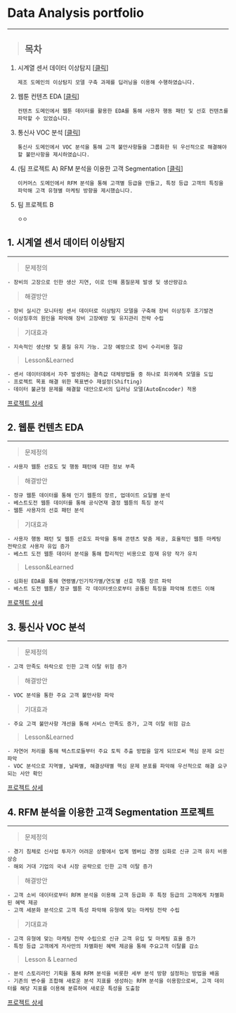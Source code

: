 # Data Analysis portfolio
--- 

> ## 목차

1. 시계열 센서 데이터 이상탐지 [[클릭](https://github.com/2yangho/portfolio/tree/main?tab=readme-ov-file#1-%EC%8B%9C%EA%B3%84%EC%97%B4-%EC%84%BC%EC%84%9C-%EB%8D%B0%EC%9D%B4%ED%84%B0-%EC%9D%B4%EC%83%81%ED%83%90%EC%A7%80)]
   
   `제조 도메인의 이상탐지 모델 구축 과제를 딥러닝을 이용해 수행하였습니다. `
2. 웹툰 컨텐츠 EDA [[클릭](https://github.com/2yangho/portfolio/tree/main?tab=readme-ov-file#2-%EB%B3%B4%ED%97%98-%EA%B4%80%EC%8B%AC%EA%B3%A0%EA%B0%9D-%EC%98%88%EC%B8%A1)]
   
   `컨텐츠 도메인에서 웹툰 데이터를 활용한 EDA를 통해 사용자 행동 패턴 및 선호 컨텐츠를 파악할 수 있었습니다. `
3. 통신사 VOC 분석 [[클릭](https://github.com/2yangho/portfolio/tree/main?tab=readme-ov-file#3-%EC%9D%B4%EC%BB%A4%EB%A8%B8%EC%8A%A4-%EC%BD%94%ED%98%B8%ED%8A%B8-%EB%B6%84%EC%84%9D)]
   
   `통신사 도메인에서 VOC 분석을 통해 고객 불만사항들을 그룹화한 뒤 우선적으로 해결해야할 불만사항을 제시하였습니다. `
4. (팀 프로젝트 A) RFM 분석을 이용한 고객 Segmentation [[클릭](https://github.com/2yangho/portfolio/blob/main/README.md#4-rfm-%EB%B6%84%EC%84%9D%EC%9D%84-%EC%9D%B4%EC%9A%A9%ED%95%9C-%EA%B3%A0%EA%B0%9D-segmentation-%ED%94%84%EB%A1%9C%EC%A0%9D%ED%8A%B8)]
   
   `이커머스 도메인에서 RFM 분석을 통해 고객별 등급을 만들고, 특정 등급 고객의 특징을 파악해 고객 유형별 마케팅 방향을 제시했습니다. `
5. 팀 프로젝트 B
    
   `ㅇㅇ`

## **1. 시계열 센서 데이터 이상탐지**
---

> 문제정의

```
- 장비의 고장으로 인한 생산 지연, 이로 인해 품질문제 발생 및 생산량감소
```

> 해결방안

```
- 장비 실시간 모니터링 센서 데이터로 이상탐지 모델을 구축해 장비 이상징후 조기발견
- 이상징후의 원인을 파악해 장비 고장예방 및 유지관리 전략 수립
```

> 기대효과

```
- 지속적인 생산량 및 품질 유지 가능. 고장 예방으로 장비 수리비용 절감
```

> Lesson&Learned

```
- 센서 데이터데에서 자주 발생하는 결측값 대체방법들 중 하나로 회귀예측 모델을 도입
- 프로젝트 목표 해결 위한 목표변수 재설정(Shifting)
- 데이터 불균형 문제를 해결할 대안으로서의 딥러닝 모델(AutoEncoder) 적용
```
[프로젝트 상세](https://github.com/2yangho/portfolio/tree/main/%ED%94%84%EB%A1%9C%EC%A0%9D%ED%8A%B8A)
## **2. 웹툰 컨텐츠 EDA**
---

> 문제정의

```
- 사용자 웹툰 선호도 및 행동 패턴에 대한 정보 부족
```

> 해결방안

```
- 정규 웹툰 데이터를 통해 인기 웹툰의 장르, 업데이트 요일별 분석
- 베스트도전 웹툰 데이터를 통해 공식연재 결정 웹툰의 특징 분석
- 웹툰 사용자의 선호 패턴 분석
```

> 기대효과

```
- 사용자 행동 패턴 및 웹툰 선호도 파악을 통해 콘텐츠 맞춤 제공, 효율적인 웹툰 마케팅 전략으로 사용자 유입 증가
- 베스트 도전 웹툰 데이터 분석을 통해 합리적인 비용으로 잠재 유망 작가 유치 
```

> Lesson&Learned

```
- 심화된 EDA를 통해 연령별/인기작가별/연도별 선호 작품 장르 파악
- 베스트 도전 웹툰/ 정규 웹툰 각 데이터셋으로부터 공통된 특징을 파악해 트렌드 이해
```
[프로젝트 상세](https://github.com/2yangho/portfolio/tree/main/%ED%94%84%EB%A1%9C%EC%A0%9D%ED%8A%B8B)
## **3. 통신사 VOC 분석**
---

> 문제정의

```
- 고객 만족도 하락으로 인한 고객 이탈 위험 증가
```

> 해결방안

```
- VOC 분석을 통한 주요 고객 불만사항 파악
```

> 기대효과

```
- 주요 고객 불만사항 개선을 통해 서비스 만족도 증가, 고객 이탈 위험 감소
```

> Lesson&Learned

```
- 자연어 처리를 통해 텍스트로들부터 주요 토픽 추출 방법을 알게 되므로써 핵심 문제 요인 파악  
- VOC 분석으로 지역별, 날짜별, 해결상태별 핵심 문제 분포를 파악해 우선적으로 해결 요구되는 사안 확인   
```
[프로젝트 상세](https://github.com/2yangho/portfolio/tree/main/%ED%94%84%EB%A1%9C%EC%A0%9D%ED%8A%B8C)


## **4. RFM 분석을 이용한 고객 Segmentation 프로젝트**
---

> 문제정의

```
- 경기 침체로 신사업 투자가 어려운 상황에서 업계 멤버십 경쟁 심화로 신규 고객 유치 비용 상승 
- 해외 거대 기업의 국내 시장 공략으로 인한 고객 이탈 증가
```

> 해결방안

```
- 고객 소비 데이터로부터 RFM 분석을 이용해 고객 등급화 후 특정 등급의 고객에게 차별화된 혜택 제공
- 고객 세분화 분석으로 고객 특성 파악해 유형에 맞는 마케팅 전략 수립
```

> 기대효과

```
- 고객 유형에 맞는 마케팅 전략 수립으로 신규 고객 유입 및 마케팅 효율 증가
- 특정 등급 고객에게 자사만의 차별화된 혜택 제공을 통해 주요고객 이탈률 감소
```

> Lesson & Learned

```
- 분석 스토리라인 기획을 통해 RFM 분석을 비롯한 세부 분석 방향 설정하는 방법을 배움
- 기존의 변수를 조합해 새로운 분석 지표를 생성하는 RFM 분석을 이용함으로써, 고객 데이터를 해당 지표를 이용해 분류하여 새로운 특성을 도출함
```
[프로젝트 상세](https://github.com/2yangho/portfolio/tree/main/%ED%8C%80%ED%94%84%EB%A1%9C%EC%A0%9D%ED%8A%B8A)
